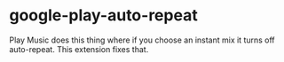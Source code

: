 google-play-auto-repeat
=======================

Play Music does this thing where if you choose an instant mix it turns off auto-repeat. This extension fixes that.
